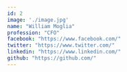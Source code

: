```yaml
---
id: 2
image: './image.jpg'
name: "William Moglia"
profession: "CFO"
facebook: "https://www.facebook.com/"
twitter: "https://www.twitter.com/"
linkedin: "https://www.linkedin.com/"
github: "https://github.com/"
---
```


